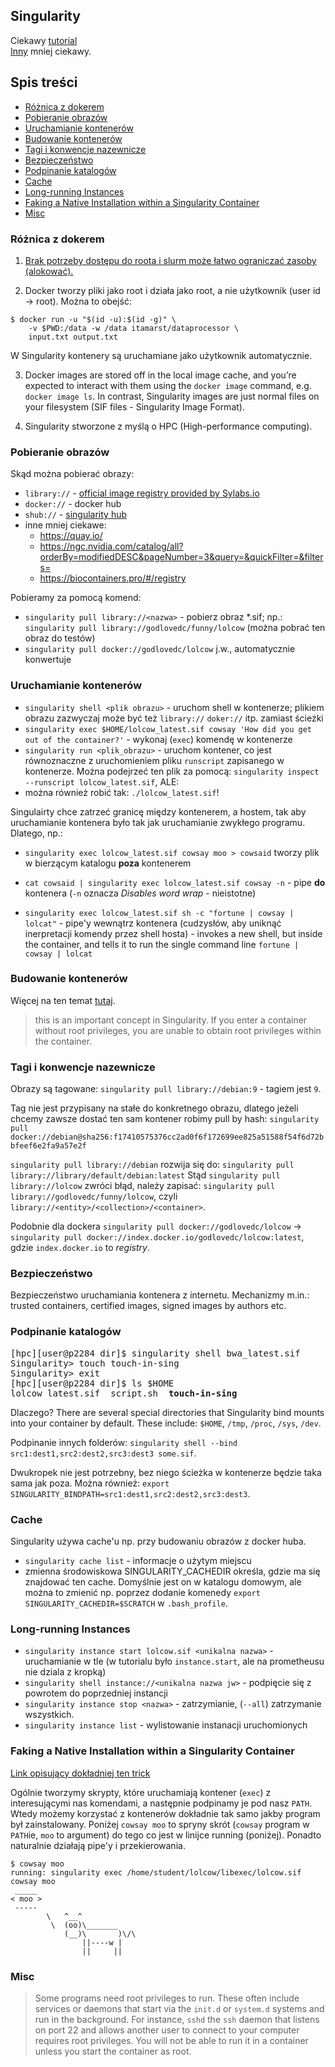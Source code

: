 ## Singularity
Ciekawy [tutorial](https://singularity-tutorial.github.io)  
[Inny](https://carpentries-incubator.github.io/singularity-introduction/) mniej ciekawy.

## Spis treści
* [Różnica z dokerem](#docker)
* [Pobieranie obrazów](#pull)
* [Uruchamianie kontenerów](#run)
* [Budowanie kontenerów](#build)
* [Tagi i konwencje nazewnicze](#tags)
* [Bezpieczeństwo](#safety)
* [Podpinanie katalogów](#bind)
* [Cache](#cache)
* [Long-running Instances](#instances)
* [Faking a Native Installation within a Singularity Container](#fakeinstall)
* [Misc](#misc)



### <a name="docker">Różnica z dokerem</a>

1. [Brak potrzeby dostępu do roota i slurm może łatwo ograniczać zasoby (alokować).](https://www.reddit.com/r/docker/comments/7y2yp2/why_is_singularity_used_as_opposed_to_docker_in/)

2. Docker tworzy pliki jako root i działa jako root, a nie użytkownik (user id -> root). Można to obejść:
```
$ docker run -u "$(id -u):$(id -g)" \
    -v $PWD:/data -w /data itamarst/dataprocessor \
    input.txt output.txt
```
W Singularity kontenery są uruchamiane jako użytkownik automatycznie.

3. Docker images are stored off in the local image cache, and you’re expected to interact with them using the `docker image` command, e.g. `docker image ls`. In contrast, Singularity images are just normal files on your filesystem (SIF files - Singularity Image Format).

4. Singularity stworzone z myślą o HPC (High-performance computing).


### <a name="pull">Pobieranie obrazów</a>

Skąd można pobierać obrazy:
- `library://` - [official image registry provided by Sylabs.io](https://cloud.sylabs.io/library)
- `docker://` - docker hub
- `shub://` - [singularity hub](https://singularity-hub.org/)
-  inne mniej ciekawe:
   + https://quay.io/
   + https://ngc.nvidia.com/catalog/all?orderBy=modifiedDESC&pageNumber=3&query=&quickFilter=&filters=
   + https://biocontainers.pro/#/registry

Pobieramy za pomocą komend:
- `singularity pull library://<nazwa>` - pobierz obraz \*.sif; np.: `singularity pull library://godlovedc/funny/lolcow` (można pobrać ten obraz do testów)
- `singularity pull docker://godlovedc/lolcow` j.w., automatycznie konwertuje 



### <a name="run">Uruchamianie kontenerów</a>

- `singularity shell <plik obrazu>` - uruchom shell w kontenerze; plikiem obrazu zazwyczaj może być też `library://` `doker://` itp. zamiast ścieżki
- `singularity exec $HOME/lolcow_latest.sif cowsay 'How did you get out of the container?'` - wykonaj (`exec`) komendę w kontenerze
- `singularity run <plik_obrazu>` - uruchom kontener, co jest równoznaczne z uruchomieniem pliku `runscript` zapisanego w kontenerze. Można podejrzeć ten plik za pomocą: `singularity inspect --runscript lolcow_latest.sif`, ALE:
- można również robić tak: `./lolcow_latest.sif`!

Singulairty chce zatrzeć granicę między kontenerem, a hostem, tak aby uruchamianie kontenera było tak jak uruchamianie zwykłego programu. Dlatego, np.:

- ```singularity exec lolcow_latest.sif cowsay moo > cowsaid``` tworzy plik w bierzącym katalogu **poza** kontenerem

- `cat cowsaid | singularity exec lolcow_latest.sif cowsay -n` - pipe **do** kontenera (`-n` oznacza _Disables word wrap_ - nieistotne)
- `singularity exec lolcow_latest.sif sh -c "fortune | cowsay | lolcat"` - pipe'y wewnątrz kontenera (cudzysłów, aby uniknąć inerpretacji komendy przez shell hosta) - invokes a new shell, but inside the container, and tells it to run the single command line `fortune | cowsay | lolcat`


### <a name="build">Budowanie kontenerów</a>

Więcej na ten temat [tutaj](https://singularity-tutorial.github.io/03-building/).
> this is an important concept in Singularity. If you enter a container without root privileges, you are unable to obtain root privileges within the container.


### <a name="tags">Tagi i konwencje nazewnicze</a>
Obrazy są tagowane:
`singularity pull library://debian:9` - tagiem jest `9`.

Tag nie jest przypisany na stałe do konkretnego obrazu, dlatego jeżeli chcemy zawsze dostać ten sam kontener robimy pull by hash: `singularity pull docker://debian@sha256:f17410575376cc2ad0f6f172699ee825a51588f54f6d72bbfeef6e2fa9a57e2f`

`singularity pull library://debian` rozwija się do: `singularity pull library://library/default/debian:latest` Stąd `singularity pull library://lolcow` zwróci błąd, należy zapisać: `singularity pull library://godlovedc/funny/lolcow`, czyli `library://<entity>/<collection>/<container>`.

Podobnie dla dockera `singularity pull docker://godlovedc/lolcow` -> `singularity pull docker://index.docker.io/godlovedc/lolcow:latest`, gdzie `index.docker.io` to _registry_.


### <a name="safety">Bezpieczeństwo</a>
Bezpieczeństwo uruchamiania kontenera z internetu. Mechanizmy m.in.: trusted containers, certified images, signed images by authors etc.


### <a name="bind">Podpinanie katalogów</a>
<pre>
[hpc][user@p2284 dir]$ singularity shell bwa_latest.sif
Singularity> touch touch-in-sing
Singularity> exit
[hpc][user@p2284 dir]$ ls $HOME
lolcow_latest.sif  script.sh  <b>touch-in-sing</b>
</pre>
Dlaczego? There are several special directories that Singularity bind mounts into your container by default. These include: `$HOME`, `/tmp`, `/proc`, `/sys`, `/dev`.

Podpinanie innych folderów: `singularity shell --bind src1:dest1,src2:dest2,src3:dest3 some.sif`.

Dwukropek nie jest potrzebny, bez niego ścieżka w kontenerze będzie taka sama jak poza. Można również: `export SINGULARITY_BINDPATH=src1:dest1,src2:dest2,src3:dest3`.


### <a name="cache">Cache</a>
Singularity używa cache'u np. przy budowaniu obrazów z docker huba.
* `singularity cache list` - informacje o użytym miejscu
* zmienna środowiskowa SINGULARITY_CACHEDIR określa, gdzie ma się znajdować ten cache. Domyślnie jest on w katalogu domowym, ale można to zmienić np. poprzez dodanie komenedy `export SINGULARITY_CACHEDIR=$SCRATCH` w `.bash_profile`.


### <a name="instances">Long-running Instances</a>

- `singularity instance start lolcow.sif <unikalna nazwa>` - uruchamianie w tle (w tutorialu było `instance.start`, ale na prometheusu nie dziala z kropką)
- `singularity shell instance://<unikalna nazwa jw>` - podpięcie się z powrotem do poprzedniej instancji
- `singularity instance stop <nazwa>` - zatrzymianie, (`--all`) zatrzymanie wszystkich.
- `singularity instance list` - wylistowanie instanacji uruchomionych



### <a name="fakeinstall">Faking a Native Installation within a Singularity Container</a>

[Link opisujący dokładniej ten trick](https://singularity-tutorial.github.io/07-fake-installation/)

Ogólnie tworzymy skrypty, które uruchamiają kontener (`exec`) z interesującymi nas komendami, a następnie podpinamy je pod nasz `PATH`. Wtedy możemy korzystać z kontenerów dokładnie tak samo jakby program był zainstalowany.
Poniżej `cowsay moo` to spryny skrót (`cowsay` program w `PATH`ie, `moo` to argument) do tego co jest w linijce running (poniżej). Ponadto naturalnie działają pipe'y i przekierowania.
```
$ cowsay moo
running: singularity exec /home/student/lolcow/libexec/lolcow.sif cowsay moo
 _____
< moo >
 -----
        \   ^__^
         \  (oo)\_______
            (__)\       )\/\
                ||----w |
                ||     ||
```


### <a name="misc">Misc</a>
> Some programs need root privileges to run. These often include services or daemons that start via the `init.d` or `system.d` systems and run in the background. For instance, `sshd` the `ssh` daemon that listens on port 22 and allows another user to connect to your computer requires root privileges. You will not be able to run it in a container unless you start the container as root.
